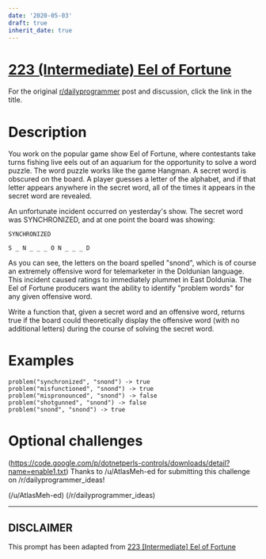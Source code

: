```yaml
---
date: '2020-05-03'
draft: true
inherit_date: true
---
```


# [223 (Intermediate) Eel of Fortune](https://www.reddit.com/r/dailyprogrammer/comments/3ddpms/20150715_challenge_223_intermediate_eel_of_fortune/)

For the original [r/dailyprogrammer](https://www.reddit.com/r/dailyprogrammer/) post and discussion, click the link in the title.

# Description
You work on the popular game show Eel of Fortune, where contestants take turns fishing live eels out of an aquarium for the opportunity to solve a word puzzle. The word puzzle works like the game Hangman. A secret word is obscured on the board. A player guesses a letter of the alphabet, and if that letter appears anywhere in the secret word, all of the times it appears in the secret word are revealed.

An unfortunate incident occurred on yesterday's show. The secret word was SYNCHRONIZED, and at one point the board was showing:


```
SYNCHRONIZED
```

```
S _ N _ _ _ O N _ _ _ D
```
As you can see, the letters on the board spelled "snond", which is of course an extremely offensive word for telemarketer in the Doldunian language. This incident caused ratings to immediately plummet in East Doldunia. The Eel of Fortune producers want the ability to identify "problem words" for any given offensive word.

Write a function that, given a secret word and an offensive word, returns true if the board could theoretically display the offensive word (with no additional letters) during the course of solving the secret word.

# Examples

```
problem("synchronized", "snond") -> true
problem("misfunctioned", "snond") -> true
problem("mispronounced", "snond") -> false
problem("shotgunned", "snond") -> false
problem("snond", "snond") -> true
```
# Optional challenges
(https://code.google.com/p/dotnetperls-controls/downloads/detail?name=enable1.txt)
Thanks to /u/AtlasMeh-ed for submitting this challenge on /r/dailyprogrammer_ideas!

(/u/AtlasMeh-ed)
(/r/dailyprogrammer_ideas)

----
## **DISCLAIMER**
This prompt has been adapted from [223 [Intermediate] Eel of Fortune](https://www.reddit.com/r/dailyprogrammer/comments/3ddpms/20150715_challenge_223_intermediate_eel_of_fortune/
)
